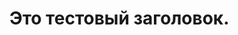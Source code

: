   <!DOCTYPE html>
<html>
<head>
<meta charset="UTF-8">
<title>Soaring World</title>
<meta charset="UTF-8">
<link rel="icon" type="image" href="ссылка">
<link rel="stylesheet" href="style.before.css">
<script src="путь"></script>
</head>
  <body>
    <h1>Это тестовый заголовок.<h1>

  </body>
</html>
